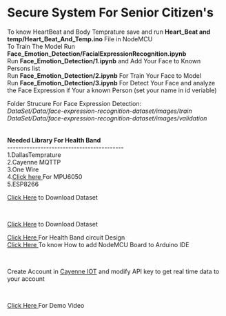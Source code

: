 # Secure System For Senior Citizen's 

To know HeartBeat and Body Temprature save and run **Heart_Beat and temp/Heart_Beat_And_Temp.ino** File in NodeMCU<br> 
To Train The Model Run **Face_Emotion_Detection/FacialExpressionRecognition.ipynb**<br>
Run **Face_Emotion_Detection/1.ipynb** and Add Your Face to Known Persons list<br>
Run **Face_Emotion_Detection/2.ipynb** For Train Your Face to Model<br>
Run **Face_Emotion_Detection/3.ipynb** For Detect Your Face and analyze the Face Expression if Your a known Person (set your name in id veriable)<br>

Folder Strucure For Face Expression Detection:<br>
*DataSet/Data/face-expression-recognition-dataset/images/train*<br>
*DataSet/Data/face-expression-recognition-dataset/images/validation*<br>
  <br>    
<b> Needed Library For Health Band </b><br>
------------------------------------------<br>
1.DallasTemprature<br>
2.Cayenne MQTTP<br>
3.One Wire<br>
4.<a href="https://github.com/jarzebski/Arduino-MPU6050">Click here </a> For MPU6050 <br>
5.ESP8266<br>
<p> <a href="https://www.kaggle.com/jonathanoheix/face-expression-recognition-dataset">Click Here</a> to  Download Dataset</p><br>
<p> <a href="https://www.kaggle.com/jonathanoheix/face-expression-recognition-dataset">Click Here</a> to  Download Dataset</p>
<p> <a href="https://www.circuito.io/app?components=513,11028,11050,11574,360216"> Click Here </a> For Health Band circuit Design<br>
  <a href="https://randomnerdtutorials.com/how-to-install-esp8266-board-arduino-ide/"> Click Here </a> To know How to add NodeMCU Board to Arduino IDE</p>
<br>

<p>Create Account in <a href="https://mydevices.com/"> Cayenne IOT</a> and modify API key to get real time data to your account</p><br>
<p> <a href="https://www.youtube.com/watch?v=Q3JbyTyL9LQ&t=135s">Click Here </a>For Demo Video</p>
